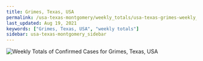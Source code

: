 ```yaml
---
title: Grimes, Texas, USA
permalink: /usa-texas-montgomery/weekly_totals/usa-texas-grimes-weekly_totals.html
last_updated: Aug 19, 2021
keywords: ["Grimes, Texas, USA", "weekly totals"]
sidebar: usa-texas-montgomery_sidebar
---
```


![Weekly Totals of Confirmed Cases for Grimes, Texas, USA](/covid_tracker/images/graphs/usa-texas-grimes-weekly_totals_graph.png)
